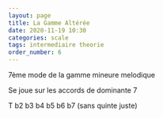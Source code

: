 ```yaml
---
layout: page
title: La Gamme Altérée
date: 2020-11-19 10:30
categories: scale
tags: intermediaire theorie
order_number: 6
---
```


7ème mode de la gamme mineure melodique

Se joue sur les accords de dominante 7

T b2 b3 b4 b5 b6 b7 (sans quinte juste)